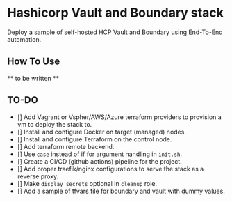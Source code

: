 # Hashicorp Vault and Boundary stack
Deploy a sample of self-hosted HCP Vault and Boundary using End-To-End automation.

## How To Use
** to be written **

## TO-DO
- [] Add Vagrant or Vspher/AWS/Azure terraform providers to provision a vm to deploy the stack to.
- [] Install and configure Docker on target (managed) nodes.
- [] Install and configure Terraform on the control node.
- [] Add terraform remote backend.
- [] Use `case` instead of if for argument handling in `init.sh`.
- [] Create a CI/CD (github actions) pipeline for the project.
- [] Add proper traefik/nginx configurations to serve the stack as a reverse proxy.
- [] Make `display secrets` optional in `cleanup` role.
- [] Add a sample of tfvars file for boundary and vault with dummy values.